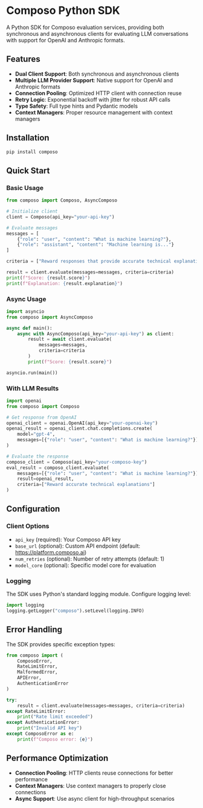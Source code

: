 # Composo Python SDK

A Python SDK for Composo evaluation services, providing both synchronous and asynchronous clients for evaluating LLM conversations with support for OpenAI and Anthropic formats.

## Features

- **Dual Client Support**: Both synchronous and asynchronous clients
- **Multiple LLM Provider Support**: Native support for OpenAI and Anthropic formats
- **Connection Pooling**: Optimized HTTP client with connection reuse
- **Retry Logic**: Exponential backoff with jitter for robust API calls
- **Type Safety**: Full type hints and Pydantic models
- **Context Managers**: Proper resource management with context managers

## Installation

```bash
pip install composo
```

## Quick Start

### Basic Usage

```python
from composo import Composo, AsyncComposo

# Initialize client
client = Composo(api_key="your-api-key")

# Evaluate messages
messages = [
    {"role": "user", "content": "What is machine learning?"},
    {"role": "assistant", "content": "Machine learning is..."}
]

criteria = ["Reward responses that provide accurate technical explanations"]

result = client.evaluate(messages=messages, criteria=criteria)
print(f"Score: {result.score}")
print(f"Explanation: {result.explanation}")
```

### Async Usage

```python
import asyncio
from composo import AsyncComposo

async def main():
    async with AsyncComposo(api_key="your-api-key") as client:
        result = await client.evaluate(
            messages=messages,
            criteria=criteria
        )
        print(f"Score: {result.score}")

asyncio.run(main())
```

### With LLM Results

```python
import openai
from composo import Composo

# Get response from OpenAI
openai_client = openai.OpenAI(api_key="your-openai-key")
openai_result = openai_client.chat.completions.create(
    model="gpt-4",
    messages=[{"role": "user", "content": "What is machine learning?"}]
)

# Evaluate the response
composo_client = Composo(api_key="your-composo-key")
eval_result = composo_client.evaluate(
    messages=[{"role": "user", "content": "What is machine learning?"}],
    result=openai_result,
    criteria=["Reward accurate technical explanations"]
)
```

## Configuration

### Client Options

- `api_key` (required): Your Composo API key
- `base_url` (optional): Custom API endpoint (default: https://platform.composo.ai)
- `num_retries` (optional): Number of retry attempts (default: 1)
- `model_core` (optional): Specific model core for evaluation

### Logging

The SDK uses Python's standard logging module. Configure logging level:

```python
import logging
logging.getLogger("composo").setLevel(logging.INFO)
```

## Error Handling

The SDK provides specific exception types:

```python
from composo import (
    ComposoError,
    RateLimitError,
    MalformedError,
    APIError,
    AuthenticationError
)

try:
    result = client.evaluate(messages=messages, criteria=criteria)
except RateLimitError:
    print("Rate limit exceeded")
except AuthenticationError:
    print("Invalid API key")
except ComposoError as e:
    print(f"Composo error: {e}")
```

## Performance Optimization

- **Connection Pooling**: HTTP clients reuse connections for better performance
- **Context Managers**: Use context managers to properly close connections
- **Async Support**: Use async client for high-throughput scenarios
